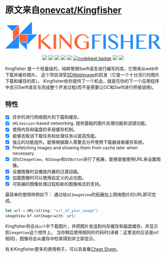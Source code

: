 # 原文来自[onevcat/Kingfisher](https://github.com/onevcat/Kingfisher)

<p align="center">

<img src="https://raw.githubusercontent.com/onevcat/Kingfisher/master/images/logo.png" alt="Kingfisher" title="Kingfisher" width="557"/>

</p>

<p align="center">
<a href="https://travis-ci.org/onevcat/Kingfisher"><img src="https://img.shields.io/travis/onevcat/Kingfisher/master.svg"></a>
<a href="https://github.com/Carthage/Carthage/"><img src="https://img.shields.io/badge/Carthage-compatible-4BC51D.svg?style=flat"></a>
<a href="http://onevcat.github.io/Kingfisher/"><img src="https://img.shields.io/cocoapods/v/Kingfisher.svg?style=flat"></a>
<a href="https://raw.githubusercontent.com/onevcat/Kingfisher/master/LICENSE"><img src="https://img.shields.io/cocoapods/l/Kingfisher.svg?style=flat"></a>
<a href="http://onevcat.github.io/Kingfisher/"><img src="https://img.shields.io/cocoapods/p/Kingfisher.svg?style=flat"></a>
<a href="https://codebeat.co/projects/github-com-onevcat-kingfisher"><img alt="codebeat badge" src="https://codebeat.co/assets/svg/badges/A-398b39-669406e9e1b136187b91af587d4092b0160370f271f66a651f444b990c2730e9.svg" /></a>
<a href="#backers" alt="sponsors on Open Collective"><img src="https://opencollective.com/Kingfisher/backers/badge.svg" /></a>
<a href="#sponsors" alt="Sponsors on Open Collective"><img src="https://opencollective.com/Kingfisher/sponsors/badge.svg" /></a>
</p>

Kingfisher 是一个轻量级的，纯粹使用Swift语言进行编写的库，它用来从web中下载并缓存图片。
这个项目深受[SDWebImage](https://github.com/rs/SDWebImage)的启发（它是一个十分流行的图片下载和缓存的库）。
Kingfisher给你提供了一个机会，就是在你的下一个应用程序中去只Swift语言与完成整个开发过程(而不是需要让OC和Swift进行桥接调用)。

## 特性

- [x] 异步的进行网络图片的下载和缓存。
- [x] `URLSession`-based networking. 提供基础的图片处理功能和滤镜功能。
- [x] 使用内存和磁盘的多层缓存机制。
- [x] 能够去取消下载任务和处理任务以提高性能。
- [x] 独立的功能组件。能够根据跟人需要去分开使用下载器或者缓存系统。
- [x] Prefetching images and showing them from cache later when necessary.
- [x] 对`UIImageView`，`NSImage`和`UIButton`进行了拓展，能够直接使用URL来设置图像。
- [x] 设置图像时会播放内置的过渡动画。
- [x] 加载图像时可以使用自定义的占位图。
- [x] 可拓展的图像处理过程和新的图像格式的支持。

最简单的使用样例如下：
通过给`UIImageView`的拓展加上网络图片的URL即可完成。
```swift
let url = URL(string: "url_of_your_image")
imageView.kf.setImage(with: url)
```
Kingfisher将会从`url`中下载图片，并把图片发送到内存缓存和磁盘缓存，并显示到`imageView`这个控件上。
当你稍后使用相同的代码时(译者：这里说的应该是url相同)，图像将会从缓存中检索得到并立即显示。

有关Kingfisher更多的使用例子，可以去查看[Cheat Sheet](https://github.com/onevcat/Kingfisher/wiki/Cheat-Sheet)。


